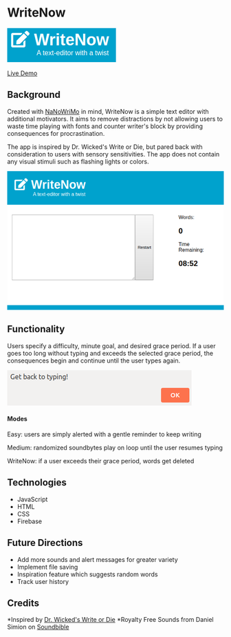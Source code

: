 # WriteNow
![logo](https://github.com/kchhak/WriteNow/blob/master/dist/assets/logo.png?raw=true)

[Live Demo](https://writenow-fdda5.web.app/)

## Background
Created with [NaNoWriMo](https://www.nanowrimo.org/) in mind, WriteNow is a simple text editor with additional motivators. It aims to remove distractions by not allowing users to waste time playing with fonts and counter writer's block by providing consequences for procrastination. 

The app is inspired by Dr. Wicked's Write or Die, but pared back with consideration to users with sensory sensitivities. The app does not contain any visual stimuli such as flashing lights or colors. 

![demo](https://github.com/kchhak/WriteNow/blob/master/dist/assets/demo.png?raw=true)

## Functionality

Users specify a difficulty, minute goal, and desired grace period. If a user goes too long without typing and exceeds the selected grace period, the consequences begin and continue until the user types again.

![alert](https://github.com/kchhak/WriteNow/blob/master/dist/assets/alert.png?raw=true)


#### Modes

Easy: users are simply alerted with a gentle reminder to keep writing

Medium: randomized soundbytes play on loop until the user resumes typing

WriteNow: if a user exceeds their grace period, words get deleted


## Technologies
* JavaScript
* HTML
* CSS
* Firebase

## Future Directions 
* Add more sounds and alert messages for greater variety
* Implement file saving
* Inspiration feature which suggests random words
* Track user history

## Credits
*Inspired by [Dr. Wicked's Write or Die](https://writeordie.com/)
*Royalty Free Sounds from Daniel Simion on [Soundbible](http://soundbible.com/)